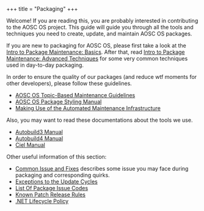 +++
title = "Packaging"
+++

Welcome! If you are reading this, you are probably interested in contributing to the AOSC OS project. This guide will guide you through all the tools and techniques you need to create, update, and maintain AOSC OS packages.

If you are new to packaging for AOSC OS, please first take a look at the [Intro to Package Maintenance: Basics](@/developer/packaging/basics.md). After that, read [Intro to Package Maintenance: Advanced Techniques](@/developer/packaging/advanced-techniques.md) for some very common techniques used in day-to-day packaging.

In order to ensure the quality of our packages (and reduce wtf moments for other developers), please follow these guidelines.

- [AOSC OS Topic-Based Maintenance Guidelines](@/developer/packaging/topic-based-maintenance-guideline.md)
- [AOSC OS Package Styling Manual](@/developer/packaging/package-styling-manual.md)
- [Making Use of the Automated Maintenance Infrastructure](@/developer/packaging/buildit-bot.md)

Also, you may want to read these documentations about the tools we use.
- [Autobuild3 Manual](@/developer/packaging/autobuild3-manual.md)
- [Autobuild4 Manual](@/developer/packaging/autobuild4/_index.md)
- [Ciel Manual](@/developer/packaging/ciel-manual.md)

Other useful information of this section:
- [Common Issue and Fixes](@/developer/packaging/quirks.md) describes some issue you may face during packaging and corresponding quirks.
- [Exceptions to the Update Cycles](@/developer/packaging/cycle-exceptions.md)
- [List Of Package Issue Codes](@/developer/packaging/qa-issue-codes.md)
- [Known Patch Release Rules](@/developer/packaging/known-patch-release-rules.md)
- [.NET Lifecycle Policy](@/developer/packaging/dotnet.md)
